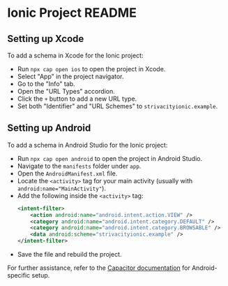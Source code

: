 # Ionic Project README

## Setting up Xcode

To add a schema in Xcode for the Ionic project:

- Run `npx cap open ios` to open the project in Xcode.
- Select "App" in the project navigator.
- Go to the "Info" tab.
- Open the "URL Types" accordion.
- Click the `+` button to add a new URL type.
- Set both "Identifier" and "URL Schemes" to `strivacityionic.example`.

## Setting up Android

To add a schema in Android Studio for the Ionic project:

- Run `npx cap open android` to open the project in Android Studio.
- Navigate to the `manifests` folder under `app`.
- Open the `AndroidManifest.xml` file.
- Locate the `<activity>` tag for your main activity (usually with `android:name="MainActivity"`).
- Add the following inside the `<activity>` tag:
  ```xml
  <intent-filter>
      <action android:name="android.intent.action.VIEW" />
      <category android:name="android.intent.category.DEFAULT" />
      <category android:name="android.intent.category.BROWSABLE" />
      <data android:scheme="strivacityionic.example" />
  </intent-filter>
  ```
- Save the file and rebuild the project.

For further assistance, refer to the [Capacitor documentation](https://capacitorjs.com/docs/android) for Android-specific setup.
